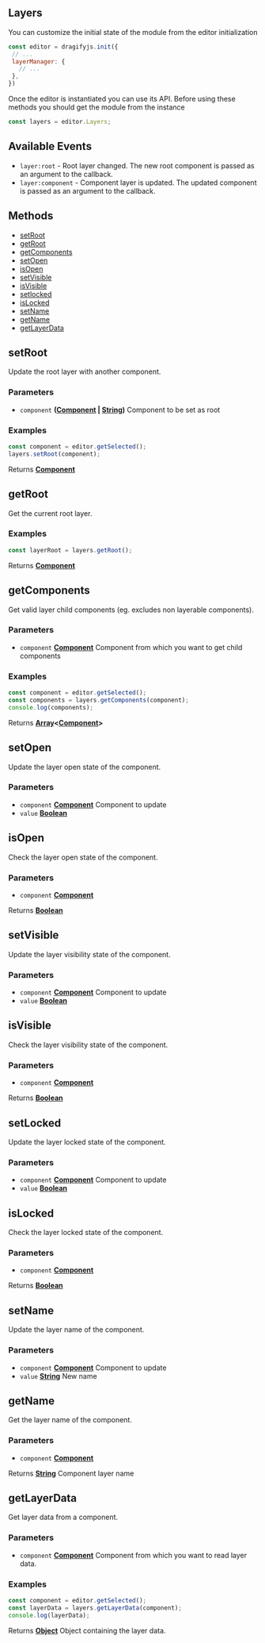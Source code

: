 <!-- Generated by documentation.js. Update this documentation by updating the source code. -->

## Layers

You can customize the initial state of the module from the editor initialization

```js
const editor = dragifyjs.init({
 // ...
 layerManager: {
   // ...
 },
})
```

Once the editor is instantiated you can use its API. Before using these methods you should get the module from the instance

```js
const layers = editor.Layers;
```

## Available Events

*   `layer:root` - Root layer changed. The new root component is passed as an argument to the callback.
*   `layer:component` - Component layer is updated. The updated component is passed as an argument to the callback.

## Methods

*   [setRoot][1]
*   [getRoot][2]
*   [getComponents][3]
*   [setOpen][4]
*   [isOpen][5]
*   [setVisible][6]
*   [isVisible][7]
*   [setlocked][8]
*   [isLocked][9]
*   [setName][10]
*   [getName][11]
*   [getLayerData][12]

[Page]: page.html

[Component]: component.html

## setRoot

Update the root layer with another component.

### Parameters

*   `component` **([Component] | [String][13])** Component to be set as root

### Examples

```javascript
const component = editor.getSelected();
layers.setRoot(component);
```

Returns **[Component]**&#x20;

## getRoot

Get the current root layer.

### Examples

```javascript
const layerRoot = layers.getRoot();
```

Returns **[Component]**&#x20;

## getComponents

Get valid layer child components (eg. excludes non layerable components).

### Parameters

*   `component` **[Component]** Component from which you want to get child components

### Examples

```javascript
const component = editor.getSelected();
const components = layers.getComponents(component);
console.log(components);
```

Returns **[Array][14]<[Component]>**&#x20;

## setOpen

Update the layer open state of the component.

### Parameters

*   `component` **[Component]** Component to update
*   `value` **[Boolean][15]**&#x20;

## isOpen

Check the layer open state of the component.

### Parameters

*   `component` **[Component]**&#x20;

Returns **[Boolean][15]**&#x20;

## setVisible

Update the layer visibility state of the component.

### Parameters

*   `component` **[Component]** Component to update
*   `value` **[Boolean][15]**&#x20;

## isVisible

Check the layer visibility state of the component.

### Parameters

*   `component` **[Component]**&#x20;

Returns **[Boolean][15]**&#x20;

## setLocked

Update the layer locked state of the component.

### Parameters

*   `component` **[Component]** Component to update
*   `value` **[Boolean][15]**&#x20;

## isLocked

Check the layer locked state of the component.

### Parameters

*   `component` **[Component]**&#x20;

Returns **[Boolean][15]**&#x20;

## setName

Update the layer name of the component.

### Parameters

*   `component` **[Component]** Component to update
*   `value` **[String][13]** New name

## getName

Get the layer name of the component.

### Parameters

*   `component` **[Component]**&#x20;

Returns **[String][13]** Component layer name

## getLayerData

Get layer data from a component.

### Parameters

*   `component` **[Component]** Component from which you want to read layer data.

### Examples

```javascript
const component = editor.getSelected();
const layerData = layers.getLayerData(component);
console.log(layerData);
```

Returns **[Object][16]** Object containing the layer data.

[1]: #setroot

[2]: #getroot

[3]: #getcomponents

[4]: #setopen

[5]: #isopen

[6]: #setvisible

[7]: #isvisible

[8]: #setlocked

[9]: #islocked

[10]: #setname

[11]: #getname

[12]: #getlayerdata

[13]: https://developer.mozilla.org/docs/Web/JavaScript/Reference/Global_Objects/String

[14]: https://developer.mozilla.org/docs/Web/JavaScript/Reference/Global_Objects/Array

[15]: https://developer.mozilla.org/docs/Web/JavaScript/Reference/Global_Objects/Boolean

[16]: https://developer.mozilla.org/docs/Web/JavaScript/Reference/Global_Objects/Object
